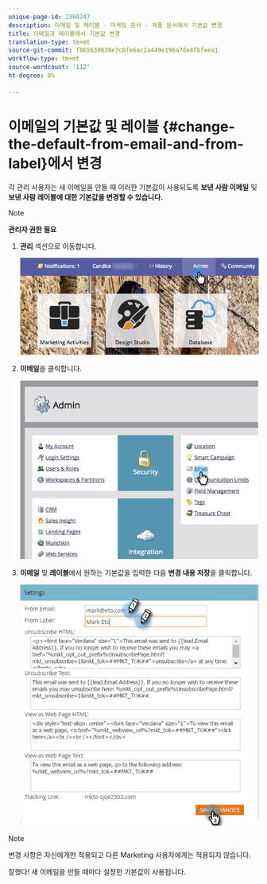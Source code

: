 ```yaml
---
unique-page-id: 2360247
description: 이메일 및 레이블 - 마케팅 문서 - 제품 문서에서 기본값 변경
title: 이메일과 레이블에서 기본값 변경
translation-type: tm+mt
source-git-commit: f865630638e7c0fe6ac2a449e196a7de4fbfeea1
workflow-type: tm+mt
source-wordcount: '112'
ht-degree: 0%

---
```



# 이메일의 기본값 및 레이블 {#change-the-default-from-email-and-from-label}에서 변경

각 관리 사용자는 새 이메일을 만들 때 이러한 기본값이 사용되도록 **보낸 사람 이메일** 및 **보낸 사람 레이블에 대한 기본값을 변경할 수 있습니다.**

>[!NOTE]
>
>**관리자 권한 필요**

1. **관리** 섹션으로 이동합니다.

   ![](assets/adminhand.png)

1. **이메일**&#x200B;을 클릭합니다.

   ![](assets/image2014-9-18-16-3a27-3a19.png)

1. **이메일** 및 **레이블**&#x200B;에서 원하는 기본값을 입력한 다음 **변경 내용 저장**&#x200B;을 클릭합니다.

   ![](assets/change-default-hands.png)

>[!NOTE]
>
>변경 사항은 자신에게만 적용되고 다른 Marketing 사용자에게는 적용되지 않습니다.

잘했다! 새 이메일을 만들 때마다 설정한 기본값이 사용됩니다.
